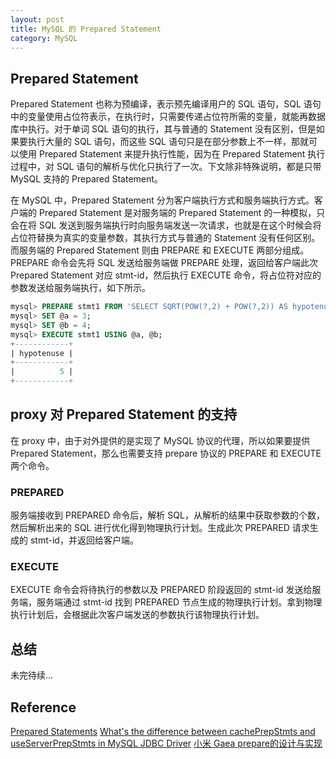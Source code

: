 ```yaml
---
layout: post
title: MySQL 的 Prepared Statement
category: MySQL
---
```


## Prepared Statement

Prepared Statement 也称为预编译，表示预先编译用户的 SQL 语句，SQL 语句中的变量使用占位符表示，在执行时，只需要传递占位符所需的变量，就能再数据库中执行。对于单词 SQL 语句的执行，其与普通的 Statement 没有区别，但是如果要执行大量的 SQL 语句，而这些 SQL 语句只是在部分参数上不一样，那就可以使用 Prepared Statement 来提升执行性能，因为在  Prepared Statement 执行过程中，对 SQL 语句的解析与优化只执行了一次。下文除非特殊说明，都是只带 MySQL 支持的 Prepared Statement。

在 MySQL 中，Prepared Statement 分为客户端执行方式和服务端执行方式。客户端的 Prepared Statement 是对服务端的 Prepared Statement 的一种模拟，只会在将 SQL 发送到服务端执行时向服务端发送一次请求，也就是在这个时候会将占位符替换为真实的变量参数，其执行方式与普通的 Statement 没有任何区别。而服务端的 Prepared Statement 则由 PREPARE 和 EXECUTE 两部分组成。PREPARE 命令会先将 SQL 发送给服务端做 PREPARE 处理，返回给客户端此次 Prepared Statement 对应 stmt-id，然后执行 EXECUTE 命令，将占位符对应的参数发送给服务端执行，如下所示。

```sql
mysql> PREPARE stmt1 FROM 'SELECT SQRT(POW(?,2) + POW(?,2)) AS hypotenuse';
mysql> SET @a = 3;
mysql> SET @b = 4;
mysql> EXECUTE stmt1 USING @a, @b;
+------------+
| hypotenuse |
+------------+
|          5 |
+------------+
```

## proxy 对 Prepared Statement 的支持
在 proxy 中，由于对外提供的是实现了 MySQL 协议的代理，所以如果要提供 Prepared Statement，那么也需要支持 prepare 协议的 PREPARE 和 EXECUTE 两个命令。

### PREPARED

服务端接收到 PREPARED 命令后，解析 SQL，从解析的结果中获取参数的个数，然后解析出来的 SQL 进行优化得到物理执行计划。生成此次 PREPARED 请求生成的 stmt-id，并返回给客户端。

### EXECUTE
EXECUTE 命令会将待执行的参数以及 PREPARED 阶段返回的 stmt-id 发送给服务端，服务端通过 stmt-id 找到 PREPARED 节点生成的物理执行计划。拿到物理执行计划后，会根据此次客户端发送的参数执行该物理执行计划。

## 总结


未完待续...

## Reference 
[Prepared Statements](https://dev.mysql.com/doc/refman/5.7/en/sql-prepared-statements.html)
[What's the difference between cachePrepStmts and useServerPrepStmts in MySQL JDBC Driver](https://stackoverflow.com/questions/32286518/whats-the-difference-between-cacheprepstmts-and-useserverprepstmts-in-mysql-jdb/32645365#32645365)
[小米 Gaea prepare的设计与实现](https://github.com/XiaoMi/Gaea/blob/master/docs/prepare.md)


